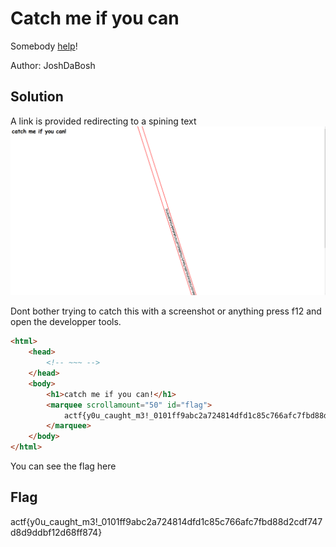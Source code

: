# Catch me if you can

Somebody [help](https://catch-me-if-you-can.web.actf.co/)!

Author: JoshDaBosh

## Solution

A link is provided redirecting to a spining text
![index.png](asset/index.png)

Dont bother trying to catch this with a screenshot or anything press f12 and open the developper tools.
```html
<html>
    <head>
        <!-- ~~~ -->
    </head>
    <body>
        <h1>catch me if you can!</h1>
        <marquee scrollamount="50" id="flag">
            actf{y0u_caught_m3!_0101ff9abc2a724814dfd1c85c766afc7fbd88d2cdf747d8d9ddbf12d68ff874}
        </marquee>
    </body>
</html>
```

You can see the flag here

## Flag

actf{y0u_caught_m3!_0101ff9abc2a724814dfd1c85c766afc7fbd88d2cdf747d8d9ddbf12d68ff874}